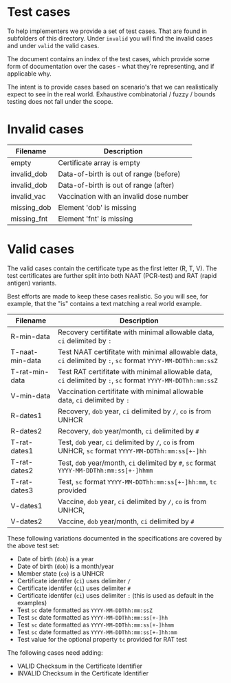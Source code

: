 # Test cases

To help implementers we provide a set of test cases. That are found in subfolders of this directory. Under `invalid` you will find the invalid cases and under `valid` the valid cases.

The document contains an index of the test cases, which provide some form of documentation over the cases - what they're representing, and if applicable why.

The intent is to provide cases based on scenario's that we can realistically expect to see in the real world. Exhaustive combinatorial / fuzzy / bounds testing does not fall under the scope.


# Invalid cases

Filename			| Description
-----------------	| -----------------
empty				| Certificate array is empty
invalid_dob			| Data-of-birth is out of range (before)
invalid_dob			| Data-of-birth is out of range (after)
invalid_vac			| Vaccination with an invalid dose number
missing_dob			| Element 'dob' is missing
missing_fnt			| Element 'fnt' is missing


# Valid cases 

The valid cases contain the certificate type as the first letter (R, T, V). The test certificates are further split into both NAAT (PCR-test) and RAT (rapid antigen) variants.

Best efforts are made to keep these cases realistic. So you will see, for example, that the "is" contains a text matching a real world example.

Filename			| Description
-----------------	| -----------------
R-min-data			| Recovery certifitate with minimal allowable data, `ci` delimited by `:`
T-naat-min-data		| Test NAAT certifitate with minimal allowable data, `ci` delimited by `:`, `sc` format `YYYY-MM-DDThh:mm:ssZ`
T-rat-min-data		| Test RAT certifitate with minimal allowable data, `ci` delimited by `:`, `sc` format `YYYY-MM-DDThh:mm:ssZ`
V-min-data			| Vaccination certifitate with minimal allowable data, `ci` delimited by `:`
R-dates1			| Recovery, `dob` year, `ci` delimited by `/`, `co` is from UNHCR
R-dates2			| Recovery, `dob` year/month, `ci` delimited by `#`
T-rat-dates1		| Test, `dob` year, `ci` delimited by `/`, `co` is from UNHCR, `sc` format `YYYY-MM-DDThh:mm:ss[+-]hh`
T-rat-dates2		| Test, `dob` year/month, `ci` delimited by `#`, `sc` format `YYYY-MM-DDThh:mm:ss[+-]hhmm`
T-rat-dates3		| Test, `sc` format `YYYY-MM-DDThh:mm:ss[+-]hh:mm`, `tc` provided
V-dates1			| Vaccine, `dob` year, `ci` delimited by `/`, `co` is from UNHCR, 
V-dates2			| Vaccine, `dob` year/month, `ci` delimited by `#`

These following variations documented in the specifications are covered by the above test set:

* Date of birth (`dob`) is a year
* Date of birth (`dob`) is a month/year 
* Member state (`co`) is a UNHCR
* Certificate identifer (`ci`) uses delimiter `/` 
* Certificate identifer (`ci`) uses delimiter `#`
* Certificate identifer (`ci`) uses delimiter `:` (this is used as default in the examples)
* Test `sc` date formatted as `YYYY-MM-DDThh:mm:ssZ`
* Test `sc` date formatted as `YYYY-MM-DDThh:mm:ss[+-]hh`
* Test `sc` date formatted as `YYYY-MM-DDThh:mm:ss[+-]hhmm`
* Test `sc` date formatted as `YYYY-MM-DDThh:mm:ss[+-]hh:mm`
* Test value for the optional property `tc` provided for RAT test

The following cases need adding:

* VALID Checksum in the Certificate Identifier
* INVALID Checksum in the Certificate Identifier


